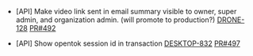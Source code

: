 
- [API] Make video link sent in email summary visible to owner, super admin, and organization admin. (will promote to production?)
[DRONE-128](https://dropin.atlassian.net/browse/DRONE-128)
[PR#492](https://github.com/dropininc/dropin-api-v2/pull/492)

- [API] Show opentok session id in transaction
[DESKTOP-832](https://dropin.atlassian.net/browse/DESKTOP-832)
[PR#497](https://github.com/dropininc/dropin-api-v2/pull/497)




